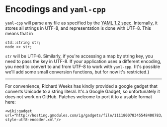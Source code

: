 # Encodings and `yaml-cpp`

`yaml-cpp` will parse any file as specified by the [YAML 1.2 spec](http://www.yaml.org/spec/1.2/spec.html#id2570322). Internally, it stores all strings in UTF-8, and representation is done with UTF-8. This means that in

```
std::string str;
node >> str;
```

`str` will be UTF-8. Similarly, if you're accessing a map by string key, you need to pass the key in UTF-8. If your application uses a different encoding, you need to convert to and from UTF-8 to work with `yaml-cpp`. (It's possible we'll add some small conversion functions, but for now it's restricted.)

---

For convenience, Richard Weeks has kindly provided a google gadget that converts Unicode to a string literal. It's a Google Gadget, so unfortunately it does not work on GitHub. Patches welcome to port it to a usable format here:

```
<wiki:gadget url="http://hosting.gmodules.com/ig/gadgets/file/111180078345548400783/c-style-utf8-encoder.xml"/>
```
